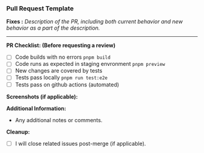 ### Pull Request Template

**Fixes <issue-number>:**
_Description of the PR, including both current behavior and new behavior as a part of the description._

---

**PR Checklist: (Before requesting a review)**

- [ ] Code builds with no errors `pnpm build`
- [ ] Code runs as expected in staging envronment `pnpm preview`
- [ ] New changes are covered by tests
- [ ] Tests pass locally `pnpm run test:e2e`
- [ ] Tests pass on github actions (automated)

**Screenshots (if applicable):**

**Additional Information:**

- Any additional notes or comments.

**Cleanup:**

- [ ] I will close related issues post-merge (if applicable).

